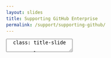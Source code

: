 ```yaml
---
layout: slides
title: Supporting GitHub Enterprise
permalink: /support/supporting-github/
---
```


<textarea id="source">
  class: title-slide

  <span class="mega-octicon octicon-mark-github"></span>
  <h1>Supporting GitHub Enterprise</h1>

  <footer>
    <div class="octicon-spacer"><span class="octicon octicon-logo-github"></span><span class="tagline">how people build software</span></div>
  </footer>
  ---
  class: title-top

  #Supporting GitHub Enterprise

  <div class="container">
    <div class="row">
      <div class="col-md-6">
        <div class="card">
          <div class="card-block">
            <div class="card-img-top text-left"><span class="mega-octicon octicon-checklist"></span><strong>&nbsp;Support Agenda:</strong></div>
            <ul class="card-text">
              <li>GitHub Enterprise Appliance</li>
              <li>Site Admins</li>
              <li>Gathering Support Bundles and Diagnostics</li>
              <li>Integrations and WebHooks</li>
              <li>Documentation and Resources</li>
            </ul>
          </div>
        </div>
      </div>
      <div class="col-md-6">
        <div class="card">
          <div class="card-block">
            <div class="card-img-top text-left"><span class="mega-octicon octicon-checklist"></span><strong>&nbsp;Support Agenda - Deep Dive:</strong></div>
            <ul class="card-text">
              <li>GitHub Enterprise Appliance Deep-Dive</li>
              <li>Management Console</li>
              <li>Reading Support Bundles and Diagnostics</li>
              <li>Understanding webhooks, API, and apps</li>
              <li>Upgrading GitHub Enterprise</li>
            </ul>
          </div>
        </div>
      </div>
    </div>
    <div class="row">
      <div class="col-md-12">
        <div class="card">
          <div class="card-block">
            <div class="card-img-top text-left"><span class="mega-octicon octicon-checklist"></span><strong>&nbsp;Sustainable Support and Best Practices</strong></div>
            <ul class="card-text">
              <li>GitHub's Support Structure</li>
              <li>Creating a Knowledge Base</li>
              <li>Escalating tickets and issues</li>
            </ul>
          </div>
        </div>
      </div>
    </div>
  </div>

  <footer>
    <div class="octicon-spacer"><span class="octicon octicon-logo-github"></span><span class="tagline">how people build software</span></div>
  </footer>
  ---
  class: title-slide

  <span class="mega-octicon octicon-mark-github"></span>
  <h1>The GitHub Appliance</h1>

  <footer>
    <div class="octicon-spacer"><span class="octicon octicon-logo-github"></span><span class="tagline">how people build software</span></div>
  </footer>
  ---
  class: title-top

  # GitHub Enterprise Appliance

  <div class="container">
    <div class="row">
      <div class="col-md-12">
        <div class="card">
          <div class="card-block">
            <div class="card-img-top text-left"><span class="mega-octicon octicon-checklist"></span><strong>&nbsp;The GitHub Appliance</strong></div>
            <ul class="card-text">
            </ul>
          </div>
        </div>
      </div>
    </div>
    <div class="row">
      <div class="col-md-6">
        <div class="card">
          <div class="card-block">
            <div class="card-img-top text-left"><span class="mega-octicon octicon-checklist"></span><strong>&nbsp;About</strong></div>
            <ul class="card-text">
              <li>A single virtual appliance built on Linux</li>
              <li>Fully self-contained</li>
              <li>Consistent experience from a user and support perspective</li>
            </ul>
          </div>
        </div>
      </div>
      <div class="col-md-6">
        <div class="card">
          <div class="card-block">
            <div class="card-img-top text-left"><span class="mega-octicon octicon-checklist"></span><strong>&nbsp;L1 Responsibilities</strong></div>
            <ul class="card-text">
            <li>Monitoring the appliance(s)</li>
            <li>Gathering Support Bundles and Diagnostics</li>
            <li>Working with customers to enable/disable users on the appliance</li>
            <li>Enabling/disabling/configuring features on the appliance</li>
            <li>Running reports for customers</li>
            <li>Being the face of Support!</li>
            </ul>
          </div>
        </div>
      </div>
    </div>
  </div>

   <footer>
    <div class="octicon-spacer"><span class="octicon octicon-logo-github"></span><span class="tagline">how people build software</span></div>
  </footer>

  ---
  class: title-top

  # GitHub Enterprise Appliance - Deep Dive

  <div class="container">
    <div class="row">
      <div class="col-md-12">
        <div class="card">
          <div class="card-block">
            <div class="card-img-top text-left"><span class="mega-octicon octicon-checklist"></span><strong>&nbsp;Appliance Deep Dive</strong></div>
            <ul class="card-text">
            <li>Note: Information up-to-date as of March 2017</li>
            </ul>
          </div>
        </div>
      </div>
    </div>
    <div class="row">
      <div class="col-md-6">
        <div class="card">
          <div class="card-block">
            <div class="card-img-top text-left"><span class="mega-octicon octicon-checklist"></span><strong>&nbsp;Appliance Deep Dive</strong></div>
            <ul class="card-text">
            <li>Linux based appliance, running a customised Debian Jessie</li>
            <li>Two filesystems: System and Application Data, logically separated</li>
            <li>Variety of internal monitoring systems in place</li>
            <li>Minor patch releases every 2-4 weeks</li>
            <li>Major feature releases every 3-4 months</li>
            </ul>
          </div>
        </div>
      </div>
      <div class="col-md-6">
        <div class="card">
          <div class="card-block">
            <div class="card-img-top text-left"><span class="mega-octicon octicon-checklist"></span><strong>&nbsp;Appliance Deep Dive</strong></div>
            <ul class="card-text">
            <li>A variety of TCP/UDP protocols</li>
            <li>External monitoring available via SNMP, CollectD and Syslog</li>
            <li>Git LFS optionally supported</li>
            <li>Robust backup utilities suite available to backup customer data</li>
            <li>Proxy server support available</li>
            </ul>
          </div>
        </div>
      </div>
    </div>
  </div>

  <footer>
    <div class="octicon-spacer"><span class="octicon octicon-logo-github"></span><span class="tagline">how people build software</span></div>
  </footer>
  ---
  class: title-slide

  <span class="mega-octicon octicon-mark-github"></span>
  <h1>Site Admin and Management Console</h1>

  <footer>
    <div class="octicon-spacer"><span class="octicon octicon-logo-github"></span><span class="tagline">how people build software</span></div>
  </footer>
  ---
  class: title-top

  # Site Admin

  <div class="container">
    <div class="row">
      <div class="col-md-12">
        <div class="card">
          <div class="card-block">
            <div class="card-img-top text-left"><span class="mega-octicon octicon-checklist"></span><strong>&nbsp;Site Admin</strong></div>
            <ul class="card-text">
            </ul>
          </div>
        </div>
      </div>
    </div>
    <div class="row">
      <div class="col-md-6">
        <div class="card">
          <div class="card-block">
            <div class="card-img-top text-left"><span class="mega-octicon octicon-checklist"></span><strong>&nbsp;Features</strong></div>
            <ul class="card-text">
            <li>Used to manage the GitHub application</li>
            <li>Audit Logging for activity on the appliance</li>
            <li>Run Reports to gather user, org and repository metrics</li>
            <li>Indexing gives view into ElasticSearch search indices</li>
            <li>Manage external applications that access the appliance</li>
            </ul>
          </div>
        </div>
      </div>
      <div class="col-md-6">
        <div class="card">
          <div class="card-block">
            <div class="card-img-top text-left"><span class="mega-octicon octicon-checklist"></span><strong>&nbsp;Features</strong></div>
            <ul class="card-text">
            <li>File Storage - See usage, and GitLFS store</li>
            <li>Admin Center - Manage global settings</li>
            <li>Manage/Invite/Suspend Users</li>
            <li>Promote/Remove Site Admin users</li>
            <li>Enterprise Admin API exposes some of these features</li>
            </ul>
          </div>
        </div>
      </div>
    </div>
  </div>

  <footer>
    <div class="octicon-spacer"><span class="octicon octicon-logo-github"></span><span class="tagline">how people build software</span></div>
  </footer>
  ---
  class: title-top

  # Site Admin

  <div class="container">
    <div class="row">
      <div class="col-md-12">
        <div class="card">
          <div class="card-block">
            <div class="card-img-top text-left"><span class="mega-octicon octicon-checklist"></span><strong>&nbsp;Management Console</strong></div>
            <ul class="card-text">
            </ul>
          </div>
        </div>
      </div>
    </div>
    <div class="row">
      <div class="col-md-6">
        <div class="card">
          <div class="card-block">
            <div class="card-img-top text-left"><span class="mega-octicon octicon-checklist"></span><strong>&nbsp;Features</strong></div>
            <ul class="card-text">
            <li>Used to manage high-level GitHub Enterprise appliance settings</li>
            <li>Managed by MSP</li>
            <li>Management Shell Access for MSP Admins</li>
            <li>Configure DNS/NTP/Auth/SSL/Monitoring</li>
            <li>Check for Updates</li>
            </ul>
          </div>
        </div>
      </div>
      <div class="col-md-6">
        <div class="card">
          <div class="card-block">
            <div class="card-img-top text-left"><span class="mega-octicon octicon-checklist"></span><strong>&nbsp;Features</strong></div>
            <ul class="card-text">
            <li>Monitoring Dashboard</li>
            <li>Maintenance Mode</li>
            <li>GitHub Pages Accessibility</li>
            <li>Subdomain Isolation</li>
            <li>Enable log/collectd forwarding</li>
            </ul>
          </div>
        </div>
      </div>
    </div>
  </div>

  <footer>
    <div class="octicon-spacer"><span class="octicon octicon-logo-github"></span><span class="tagline">how people build software</span></div>
  </footer>
  ---
  class: title-slide

  <span class="mega-octicon octicon-mark-github"></span>
  <h1>Support Bundles and Diagnostics</h1>

  <footer>
    <div class="octicon-spacer"><span class="octicon octicon-logo-github"></span><span class="tagline">how people build software</span></div>
  </footer>
  ---
  class: title-top

  # Support Bundles

  <div class="container">
    <div class="row">
      <div class="col-md-12">
        <div class="card">
          <div class="card-block">
            <div class="card-img-top text-left"><span class="mega-octicon octicon-checklist"></span><strong>&nbsp;Support Bundles</strong></div>
            <ul class="card-text">
            </ul>
          </div>
        </div>
      </div>
    </div>
    <div class="row">
      <div class="col-md-6">
        <div class="card">
          <div class="card-block">
            <div class="card-img-top text-left"><span class="mega-octicon octicon-checklist"></span><strong>&nbsp;Use Cases</strong></div>
            <ul class="card-text">
            <li>Key for troubleshooting the appliance</li>
            <li>Sometimes user's issues will be system based</li>
            <li>Often needed when escalating to L2 or GitHub</li>
            <li>Useful to become comfortable with core components</li>
            <li>Determining webhook/polling issues</li>
            <li>Helpful to share snippets of log data with customer</li>
            </ul>
          </div>
        </div>
      </div>
      <div class="col-md-6">
        <div class="card">
          <div class="card-block">
            <div class="card-img-top text-left"><span class="mega-octicon octicon-checklist"></span><strong>&nbsp;How to Gather</strong></div>
            <ul class="card-text">
            <li>Two ways</li>
            <li>From Management Console Web: http(s)://[hostname]/setup/support</li>
            <li>From Management Console Shell: 'ghe-support-bundle'</li>
            <li>Can take several minutes to gather and compile</li>
            <li>On large appliances, can be several hundred megs to gigabytes in size</li>
            </ul>
          </div>
        </div>
      </div>
    </div>
  </div>

   <footer>
    <div class="octicon-spacer"><span class="octicon octicon-logo-github"></span><span class="tagline">how people build software</span></div>
   </footer>
  ---
  class: title-top

  # Diagnostics

  <div class="container">
    <div class="row">
      <div class="col-md-12">
        <div class="card">
          <div class="card-block">
            <div class="card-img-top text-left"><span class="mega-octicon octicon-checklist"></span><strong>&nbsp;Diagnostics</strong></div>
            <ul class="card-text">
            </ul>
          </div>
        </div>
      </div>
    </div>
    <div class="row">
      <div class="col-md-6">
        <div class="card">
          <div class="card-block">
            <div class="card-img-top text-left"><span class="mega-octicon octicon-checklist"></span><strong>&nbsp;Use Cases</strong></div>
            <ul class="card-text">
            <li>Key for troubleshooting the appliance</li>
            <li>Finding performance issues</li>
            <li>Report on core components</li>
            <li>Logfile size reporting</li>
            </ul>
          </div>
        </div>
      </div>
      <div class="col-md-6">
        <div class="card">
          <div class="card-block">
            <div class="card-img-top text-left"><span class="mega-octicon octicon-checklist"></span><strong>&nbsp;How to Gather</strong></div>
            <ul class="card-text">
            <li>Two ways</li>
            <li>From Management Console Web: http(s)://[hostname]/setup/diagnostics</li>
            <li>From Management Console Shell: 'ghe-diagnostics'</li>
            <li>Can take several minutes to gather and compile</li>
            <li>Great for providing to L2 and GitHub for escalation</li>
            </ul>
          </div>
        </div>
      </div>
    </div>
  </div>

    <footer>
    <div class="octicon-spacer"><span class="octicon octicon-logo-github"></span><span class="tagline">how people build software</span></div>
    </footer>
  ---
  class: title-slide

  <span class="mega-octicon octicon-mark-github"></span>
  <h1>Reading Support Bundles and Diagnostics</h1>

  <footer>
    <div class="octicon-spacer"><span class="octicon octicon-logo-github"></span><span class="tagline">how people build software</span></div>
  </footer>
  ---
  class: title-top

  # Deconstructing Support Bundles

  <div class="container">
    <div class="row">
      <div class="col-md-12">
        <div class="card">
          <div class="card-block">
            <div class="card-img-top text-left"><span class="mega-octicon octicon-checklist"></span><strong>&nbsp;Support Bundles</strong></div>
            <ul class="card-text">
            </ul>
          </div>
        </div>
      </div>
    </div>
    <div class="row">
      <div class="col-md-6">
        <div class="card">
          <div class="card-block">
            <div class="card-img-top text-left"><span class="mega-octicon octicon-checklist"></span><strong>&nbsp;What bundles contain</strong></div>
            <ul class="card-text">
            <li>Metadata and Diagnostics of GHE</li>
            <li>System logs</li>
            <li>Services supporting GHE</li>
            <li>Apps supporting the platform</li>
            <li>Database logging</li>
            </ul>
          </div>
        </div>
      </div>
      <div class="col-md-6">
        <div class="card">
          <div class="card-block">
            <div class="card-img-top text-left"><span class="mega-octicon octicon-checklist"></span><strong>&nbsp;Notable Logs</strong></div>
            <ul class="card-text">
            <li>babeld.log</li>
            <li>exceptions.log</li>
            <li>production.log</li>
            <li>gitauth.log</li>
            <li>auth.log</li>
            <li>resque.log</li>
            <li>audit.log</li>
            </ul>
          </div>
        </div>
      </div>
    </div>
  </div>

    <footer>
    <div class="octicon-spacer"><span class="octicon octicon-logo-github"></span><span class="tagline">how people build software</span></div>
    </footer>
  ---
  class: title-top

  # Deconstructing Diagnostics

  <div class="container">
    <div class="row">
      <div class="col-md-12">
        <div class="card">
          <div class="card-block">
            <div class="card-img-top text-left"><span class="mega-octicon octicon-checklist"></span><strong>&nbsp;Diagnostics</strong></div>
            <ul class="card-text">
            </ul>
          </div>
        </div>
      </div>
    </div>
    <div class="row">
      <div class="col-md-6">
        <div class="card">
          <div class="card-block">
            <div class="card-img-top text-left"><span class="mega-octicon octicon-checklist"></span><strong>&nbsp;What they contain</strong></div>
            <ul class="card-text">
            <li>Lightweight compared to support bunlde</li>
            <li>Appliance Performance Snapshot</li>
            <li>Licensing information</li>
            <li>Various system/network settings</li>
            <li>Infrastructure settings related to the VM</li>
            </ul>
          </div>
        </div>
      </div>
      <div class="col-md-6">
        <div class="card">
          <div class="card-block">
            <div class="card-img-top text-left"><span class="mega-octicon octicon-checklist"></span><strong>&nbsp;Considerations</strong></div>
            <ul class="card-text">
            <li>Good for auditing the instance</li>
            <li>See customer utilization</li>
            <li>Audit the license count</li>
            <li>GitHub (L3) may request periodically</li>
            <li>Customer probably won't request</li>
            </ul>
          </div>
        </div>
      </div>
    </div>
  </div>

    <footer>
    <div class="octicon-spacer"><span class="octicon octicon-logo-github"></span><span class="tagline">how people build software</span></div>
    </footer>
  ---
  class: title-slide

  <span class="mega-octicon octicon-mark-github"></span>
  <h1>Integrations+Webhooks, The GitHub API, and custom applications</h1>

  <footer>
    <div class="octicon-spacer"><span class="octicon octicon-logo-github"></span><span class="tagline">how people build software</span></div>
  </footer>
  ---
  class: title-top

  # Integrations

  <div class="container">
    <div class="row">
      <div class="col-md-12">
        <div class="card">
          <div class="card-block">
            <div class="card-img-top text-left"><span class="mega-octicon octicon-checklist"></span><strong>&nbsp;Integrations</strong></div>
            <ul class="card-text">
            </ul>
          </div>
        </div>
      </div>
    </div>
    <div class="row">
      <div class="col-md-6">
        <div class="card">
          <div class="card-block">
            <div class="card-img-top text-left"><span class="mega-octicon octicon-checklist"></span><strong>&nbsp;Reasons Why</strong></div>
            <ul class="card-text">
            <li>Continous Integration</li>
            <li>Project Management</li>
            <li>ChatOps</li>
            <li>Approval gates</li>
            <li>Accelerate work in IDEs</li>
            </ul>
          </div>
        </div>
      </div>
      <div class="col-md-6">
        <div class="card">
          <div class="card-block">
            <div class="card-img-top text-left"><span class="mega-octicon octicon-checklist"></span><strong>&nbsp;Setting up integrations</strong></div>
            <ul class="card-text">
            <li>Simple and straightforward</li>
            <li>Organization vs Repository</li>
            <li>Standardized format for messaging</li>
            <li>Easy to re-trigger messaging</li>
            <li>Easy to setup authentication</li>
            </ul>
          </div>
        </div>
      </div>
    </div>
  </div>
   <footer>
    <div class="octicon-spacer"><span class="octicon octicon-logo-github"></span><span class="tagline">how people build software</span></div>
   </footer>
  ---
  class: title-top

  # WebHooks

  <div class="container">
    <div class="row">
      <div class="col-md-12">
        <div class="card">
          <div class="card-block">
            <div class="card-img-top text-left"><span class="mega-octicon octicon-checklist"></span><strong>&nbsp;WebHooks</strong></div>
            <ul class="card-text">
            </ul>
          </div>
        </div>
      </div>
    </div>
    <div class="row">
      <div class="col-md-6">
        <div class="card">
          <div class="card-block">
            <div class="card-img-top text-left"><span class="mega-octicon octicon-checklist"></span><strong>&nbsp;Reasons Why</strong></div>
            <ul class="card-text">
            <li>Trigger on event criteria</li>
            <li>Help enforce quality</li>
            <li>Auditing for large files</li>
            <li>Assist in scanning code after the commit</li>
            <li>Infrastructure automation</li>
            </ul>
          </div>
        </div>
      </div>
      <div class="col-md-6">
        <div class="card">
          <div class="card-block">
            <div class="card-img-top text-left"><span class="mega-octicon octicon-checklist"></span><strong>&nbsp;Anatomy</strong></div>
            <ul class="card-text">
            <li>JSON formatted</li>
            <li>Always delivered via HTTP POST</li>
            <li>Split between headers and payload</li>
            <li>Headers "X-GitHub" contain SHA and event type</li>
            <li>Payload mix of git and GitHub data</li>
            </ul>
          </div>
        </div>
      </div>
    </div>
  </div>
  <footer>
    <div class="octicon-spacer"><span class="octicon octicon-logo-github"></span><span class="tagline">how people build software</span></div>
   </footer>
  ---
  class: title-top

  # The GitHub API

  <div class="container">
    <div class="row">
      <div class="col-md-12">
        <div class="card">
          <div class="card-block">
            <div class="card-img-top text-left"><span class="mega-octicon octicon-checklist"></span><strong>&nbsp;The GitHub API</strong></div>
            <ul class="card-text">
            </ul>
          </div>
        </div>
      </div>
    </div>
    <div class="row">
      <div class="col-md-6">
        <div class="card">
          <div class="card-block">
            <div class="card-img-top text-left"><span class="mega-octicon octicon-checklist"></span><strong>&nbsp;Ways to access</strong></div>
            <ul class="card-text">
            <li>http(s)://instancename/api/v3/</li>
            <li>cURL for testing</li>
            <li>Libraries in major languages</li>
            <li>Auth at user level</li>
            <li>Tokens allow for scoped access</li>
            </ul>
          </div>
        </div>
      </div>
      <div class="col-md-6">
        <div class="card">
          <div class="card-block">
            <div class="card-img-top text-left"><span class="mega-octicon octicon-checklist"></span><strong>&nbsp;Troubleshooting</strong></div>
            <ul class="card-text">
            <li>L1 handles a lot of API support</li>
            <li>Always attempt to re-recreate</li>
            <li>Sometimes issues are environmental</li>
            <li>Go the extra step for our customers</li>
            <li>You may receive customer feedback. Yay!</li>
            </ul>
          </div>
        </div>
      </div>
    </div>
  </div>
  <footer>
    <div class="octicon-spacer"><span class="octicon octicon-logo-github"></span><span class="tagline">how people build software</span></div>
   </footer>
  ---
  class: title-top

  # Applications connecting to GitHub

  <div class="container">
    <div class="row">
      <div class="col-md-12">
        <div class="card">
          <div class="card-block">
            <div class="card-img-top text-left"><span class="mega-octicon octicon-checklist"></span><strong>&nbsp;Applications</strong></div>
            <ul class="card-text">
            </ul>
          </div>
        </div>
      </div>
    </div>
    <div class="row">
      <div class="col-md-6">
        <div class="card">
          <div class="card-block">
            <div class="card-img-top text-left"><span class="mega-octicon octicon-checklist"></span><strong>&nbsp;Applications vs tokenized API</strong></div>
            <ul class="card-text">
            <li>Applications need to be registered</li>
            <li>OAuth2 via web flow/oauth api (Preview mode)</li>
            <li>Access private data with user permission</li>
            <li>Preferred over Basic Authentication</li>
            <li>Access can be scoped</li>
            </ul>
          </div>
        </div>
      </div>
      <div class="col-md-6">
        <div class="card">
          <div class="card-block">
            <div>
              <div class="card-img-top text-left"><span class="mega-octicon octicon-checklist"></span><strong>&nbsp;Considerations</strong></div>
            </div>
            <ul class="card-text">
            <li>Sizable portion of L1 Support</li>
            <li>We provide excellent documentation</li>
            <li>Experiment for familiarity</li>
            <li>GitHub Support has your back!</li>
            <li>Please provide customer feedback to us</li>
            </ul>
          </div>
        </div>
      </div>
    </div>
  </div>
  <footer>
    <div class="octicon-spacer"><span class="octicon octicon-logo-github"></span><span class="tagline">how people build software</span></div>
   </footer>
  ---
  class: title-top

  # OAuth Flow

  <div class="container">
    <div class="row">
      <div class="col-md-12">
        <div class="card">
          <div class="card-block">
            <div class="card-img-top text-left"><span class="mega-octicon octicon-checklist"></span><strong>Understanding OAuth Flow </strong></div>
            <ul class="card-text">
            </ul>
          </div>
        </div>
      </div>
    </div>
    <div class="row">
      <div class="col-md-12">
        <div class="card">
          <div class="card-block">
            <div class="card-img-top text-left"><span class="mega-octicon octicon-checklist"></span><strong>&nbsp;</strong></div>
           <img src="/images/oauth2_flow.png" height="50%" width="50%">          
          </div>
        </div>
      </div>
    </div>
  </div>
  <footer>
    <div class="octicon-spacer"><span class="octicon octicon-logo-github"></span><span class="tagline">how people build software</span></div>
   </footer>
  ---
  class: title-slide

  <span class="mega-octicon octicon-mark-github"></span>
  <h1>Documentation and Resources</h1>

  <footer>
    <div class="octicon-spacer"><span class="octicon octicon-logo-github"></span><span class="tagline">how people build software</span></div>
  </footer>
  ---
  class: title-top

  # Documentation and Resources

  <div class="container">
    <div class="row">
      <div class="col-md-12">
        <div class="card">
          <div class="card-block">
            <div class="card-img-top text-left"><span class="mega-octicon octicon-checklist"></span><strong>&nbsp;Documentation and Resources</strong></div>
            <ul class="card-text">
            </ul>
          </div>
        </div>
      </div>
    </div>
    <div class="row">
      <div class="col-md-6">
        <div class="card">
          <div class="card-block">
            <div class="card-img-top text-left"><span class="mega-octicon octicon-checklist"></span><strong>&nbsp;Using GitHub</strong></div>
            <ul class="card-text">
            <li><a href="http://git-scm.com/">Learning git</a></li>
            <li><a href="http://learngitbranching.js.org/">git Branching</a></li>
            <li><a href="https://www.youtube.com/playlist?list=PLg7s6cbtAD16MZFt8waA38gATo5jxcDEp">GitHub Integrations Playlist</a></li>
            <li><a href="https://guides.github.com/introduction/flow/">GitHub Flow</a></li>
            <li><a href="https://guides.github.com/activities/forking/">Introduction to Forking</a></li>
            </ul>
          </div>
        </div>
      </div>
      <div class="col-md-6">
        <div class="card">
          <div class="card-block">
            <div class="card-img-top text-left"><span class="mega-octicon octicon-checklist"></span><strong>&nbsp;Supporting GitHub</strong></div>
            <ul class="card-text">
            <li><a href="https://developer.github.com/v3/">GitHub API Guides</a></li>
            <li><a href="https://github.zendesk.com/">ZenDesk (Contacting us)</a></li>
            <li><a href="https://help.github.com/enterprise/2.6/admin/">GitHub Enterprise Admin Guide</a></li>
            <li><a href="https://help.github.com/enterprise/2.6/user/">GitHub Enterprise User Guides</a></li>
            <li><a href="https://help.github.com/enterprise/2.6/admin/guides/user-management/">GitHub Enterprise User Management</a></li>
            </ul>
          </div>
        </div>
      </div>
    </div>
  </div>
  <footer>
    <div class="octicon-spacer"><span class="octicon octicon-logo-github"></span><span class="tagline">how people build software</span></div>
   </footer>
  ---
  class: title-slide

  <span class="mega-octicon octicon-mark-github"></span>
  <h1>Upgrading GitHub Enterprise</h1>

  <footer>
    <div class="octicon-spacer"><span class="octicon octicon-logo-github"></span><span class="tagline">how people build software</span></div>
  </footer>
  ---
  class: title-top

  # Documentation and Resources

  <div class="container">
    <div class="row">
      <div class="col-md-12">
        <div class="card">
          <div class="card-block">
            <div class="card-img-top text-left"><span class="mega-octicon octicon-checklist"></span><strong>&nbsp;Upgrading GitHub Enterprise</strong></div>
            <ul class="card-text">
            </ul>
          </div>
        </div>
      </div>
    </div>
    <div class="row">
      <div class="col-md-6">
        <div class="card">
          <div class="card-block">
            <div class="card-img-top text-left"><span class="mega-octicon octicon-checklist"></span><strong>&nbsp;Consideratiosn</strong></div>
            <ul class="card-text">
            <li>Upgrades typically take minutes</li>
            <li>Longest effort involves backups</li>
            <li>Check for upgrades in Management Console</li>
            <li>Prioritize security patches over all</li>
            <li>Customer has no access during upgrade</li>
            </ul>
          </div>
        </div>
      </div>
      <div class="col-md-6">
        <div class="card">
          <div class="card-block">
            <div class="card-img-top text-left"><span class="mega-octicon octicon-checklist"></span><strong>&nbsp;Best Practices</strong></div>
            <ul class="card-text">
            <li>Define an outage period</li>
            <li>Encourage customers to run backup-utils</li>
            <li>Experiment with major releases in labs</li>
            <li>Stagger upgrades across customer base</li>
            <li>No customer more than 2 major releases behind</li>
            </ul>
          </div>
        </div>
      </div>
    </div>
  </div>
  <footer>
    <div class="octicon-spacer"><span class="octicon octicon-logo-github"></span><span class="tagline">how people build software</span></div>
   </footer>  
  ---
  class: title-slide

  <span class="mega-octicon octicon-mark-github"></span>
  <h1>Sustainablility and Best Practices to scale GitHub Support for MSPs</h1>

  <footer>
    <div class="octicon-spacer"><span class="octicon octicon-logo-github"></span><span class="tagline">how people build software</span></div>
  </footer>
  ---
  class: title-top

  # GitHub's Support Structure

  <div class="container">
    <div class="row">
      <div class="col-md-12">
        <div class="card">
          <div class="card-block">
            <div class="card-img-top text-left"><span class="mega-octicon octicon-checklist"></span><strong>&nbsp;GitHub's Support Structure</strong></div>
            <ul class="card-text">
            </ul>
          </div>
        </div>
      </div>
    </div>
    <div class="row">
      <div class="col-md-6">
        <div class="card">
          <div class="card-block">
            <div class="card-img-top text-left"><span class="mega-octicon octicon-checklist"></span><strong>&nbsp;Strategic</strong></div>
            <ul class="card-text">
            <li>World Class Support</li>
            <li>Respond + Resolve Quickly</li>
            <li>As few emails as possible</li>
            <li>Bring in help early</li>
            <li>Own customer feedback</li>
            </ul>
          </div>
        </div>
      </div>
      <div class="col-md-6">
        <div class="card">
          <div class="card-block">
            <div class="card-img-top text-left"><span class="mega-octicon octicon-checklist"></span><strong>&nbsp;Tactical</strong></div>
            <ul class="card-text">
            <li>Shift-based around the clock support</li>
            <li>Defined urgent/non-urgent response times</li>
            <li>Contribute to release QA</li>
            <li>3 Levels of Support</li>            
            </ul>
          </div>
        </div>
      </div>
    </div>
  </div>
  <footer>
    <div class="octicon-spacer"><span class="octicon octicon-logo-github"></span><span class="tagline">how people build software</span></div>
   </footer>
  ---
  class: title-top

  # Creating a Knowledge Base

  <div class="container">
    <div class="row">
      <div class="col-md-12">
        <div class="card">
          <div class="card-block">
            <div class="card-img-top text-left"><span class="mega-octicon octicon-checklist"></span><strong>&nbsp;Creating a Knowledge Base</strong></div>
            <ul class="card-text">
            </ul>
          </div>
        </div>
      </div>
    </div>
    <div class="row">
      <div class="col-md-6">
        <div class="card">
          <div class="card-block">
            <div class="card-img-top text-left"><span class="mega-octicon octicon-checklist"></span><strong>&nbsp;Customer-Facing</strong></div>
            <ul class="card-text">
            <li>Create a series of how-tos for common issues</li>
            <li>Use your expertise to win our customers</li>
            <li>Reguarly update software release pages</li>
            <li>Update with trends seen for proactive support</li>
            <li>Reach out to our customers</li>
            </ul>
          </div>
        </div>
      </div>
      <div class="col-md-6">
        <div class="card">
          <div class="card-block">
            <div class="card-img-top text-left"><span class="mega-octicon octicon-checklist"></span><strong>&nbsp;Internal</strong></div>
            <ul class="card-text">
            <li>Run metrics regularly against issue tracker and each instance</li>
            <li>Create canned replies for customers</li>
            <li>Define escalation paths</li>
            <li>Define support time and handoff</li>
            <li>Keep GitHub Escalation info handy</li>
            </ul>
          </div>
        </div>
      </div>
    </div>
  </div>
  <footer>
    <div class="octicon-spacer"><span class="octicon octicon-logo-github"></span><span class="tagline">how people build software</span></div>
   </footer>
  ---
  class: title-top

  # Escalation Paths internally and to GitHub

  <div class="container">
    <div class="row">
      <div class="col-md-12">
        <div class="card">
          <div class="card-block">
            <div class="card-img-top text-left"><span class="mega-octicon octicon-checklist"></span><strong>&nbsp;Escalation</strong></div>
            <ul class="card-text">
            </ul>
          </div>
        </div>
      </div>
    </div>
    <div class="row">
      <div class="col-md-6">
        <div class="card">
          <div class="card-block">
            <div class="card-img-top text-left"><span class="mega-octicon octicon-checklist"></span><strong>&nbsp;L1 -> L2</strong></div>
            <ul class="card-text">
            <li>Customer cannot resolve</li>
            <li>Documentation cannot resolve</li>
            <li>Is actively preventing development</li>
            <li>Appliance setting may need change</li>
            <li>Infrastructure work needed</li>
            </ul>
          </div>
        </div>
      </div>
      <div class="col-md-6">
        <div class="card">
          <div class="card-block">
            <div class="card-img-top text-left"><span class="mega-octicon octicon-checklist"></span><strong>&nbsp;L2 -> GitHub</strong></div>
            <ul class="card-text">
            <li>Typically code related</li>
            <li>Issue internal to appliance</li>
            <li>Infrastructure ruled out</li>
            <li>Can not resolve within reasonable time</li>
            <li>Always provide Support Bundles!</li>
            </ul>
          </div>
        </div>
      </div>
    </div>
  </div>
  <footer>
    <div class="octicon-spacer"><span class="octicon octicon-logo-github"></span><span class="tagline">how people build software</span></div>
   </footer>
  ---
  class: title-top

  # Escalating to GitHub Enterprise Support

  <div class="container">
    <div class="row">
      <div class="col-md-12">
        <div class="card">
          <div class="card-block">
            <div class="card-img-top text-left"><span class="mega-octicon octicon-checklist"></span><strong>&nbsp;Escalating to GitHub Enterprise Support</strong></div>
            <ul class="card-text">
            </ul>
          </div>
        </div>
      </div>
    </div>
    <div class="row">
      <div class="col-md-6">
        <div class="card">
          <div class="card-block">
            <div class="card-img-top text-left"><span class="mega-octicon octicon-checklist"></span><strong>Opening Tickets</strong></div>
            <ul class="card-text">
            <li>Open a new ticket in GitHub ZenDesk https://git.io/voaUg</li>
            <li>Describe the issue, and steps taken to reproduce and troubleshoot</li>
            <li>Full error messages and screenshots are useful</li>
            <li>"Urgent" is reserved for production outages.</li>
            </ul>
          </div>
        </div>
      </div>
      <div class="col-md-6">
        <div class="card">
          <div class="card-block">
            <div class="card-img-top text-left"><span class="mega-octicon octicon-checklist"></span><strong>Generate/Upload a support bundle</strong></div>
            <ul class="card-text">
            <li>Download Support Bundle from http(s)://[your-hostname]/setup/support</li>
            <li>Upload directly via SSH: <strong>ssh -p 122 admin@hostname -- 'ghe-support-bundle -t ticket-id'</strong></li>
            </ul>
          </div>
        </div>
      </div>
    </div>
  </div>
   <footer>
    <div class="octicon-spacer"><span class="octicon octicon-logo-github"></span><span class="tagline">how people build software</span></div>
   </footer>

  <footer>
    <div class="octicon-spacer"><span class="octicon octicon-logo-github"></span><span class="tagline">how people build software</span></div>
   </footer>    
</textarea>
